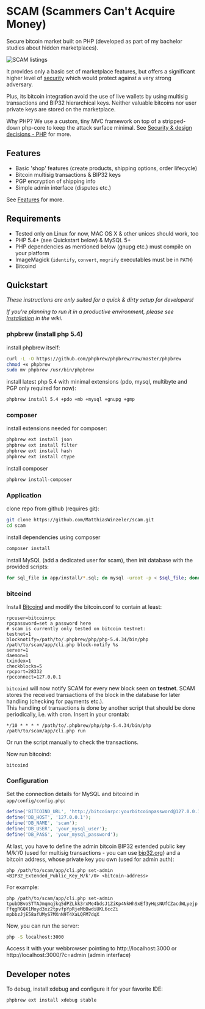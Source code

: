 # SCAM (Scammers Can't Acquire Money)
Secure bitcoin market built on PHP (developed as part of my bachelor studies about hidden marketplaces).

![SCAM listings](https://github.com/MatthiasWinzeler/scam/wiki/images/scam.png)

It provides only a basic set of marketplace features, but offers a significant higher level of [security](https://github.com/MatthiasWinzeler/scam/wiki/Security-&-Design-decisions)
which would protect against a very strong adversary.

Plus, its bitcoin integration avoid the use of live wallets by using multisig transactions and BIP32 hierarchical keys. 
Neither valuable bitcoins nor user private keys are stored on the marketplace. 

Why PHP? We use a custom, tiny MVC framework on top of a stripped-down php-core to keep the attack surface minimal.
See [Security & design decisions - PHP](https://github.com/MatthiasWinzeler/scam/wiki/Security-&-Design-decisions#php) for more.

## Features

* Basic 'shop' features (create products, shipping options, order lifecycle)
* Bitcoin multisig transactions & BIP32 keys
* PGP encryption of shipping info
* Simple admin interface (disputes etc.)

See [Features](https://github.com/MatthiasWinzeler/scam/wiki/Features) for more.

## Requirements

* Tested only on Linux for now, MAC OS X & other unices should work, too
* PHP 5.4+ (see Quickstart below) & MySQL 5+
* PHP dependencies as mentioned below (gnupg etc.) must compile on your platform
* ImageMagick (`identify`, `convert`, `mogrify` executables must be in `PATH`)
* Bitcoind

## Quickstart
*These instructions are only suited for a quick & dirty setup for developers!*

*If you're planning to run it in a productive environment, 
please see [Installation](https://github.com/MatthiasWinzeler/scam/wiki/Installation) in the wiki.*

### phpbrew (install php 5.4)
install phpbrew itself:

```bash
curl -L -O https://github.com/phpbrew/phpbrew/raw/master/phpbrew
chmod +x phpbrew
sudo mv phpbrew /usr/bin/phpbrew
```

install latest php 5.4 with minimal extensions (pdo, mysql, multibyte and PGP only required for now):

```bash
phpbrew install 5.4 +pdo +mb +mysql +gnupg +gmp
```

### composer
install extensions needed for composer:

```bash
phpbrew ext install json
phpbrew ext install filter
phpbrew ext install hash
phpbrew ext install ctype
```

install composer

```bash
phpbrew install-composer
```

### Application
clone repo from github (requires git):

```bash
git clone https://github.com/MatthiasWinzeler/scam.git
cd scam
```

install dependencies using composer

```bash
composer install
```

install MySQL (add a dedicated user for scam), then init database with the provided scripts:

```bash
for sql_file in app/install/*.sql; do mysql -uroot -p < $sql_file; done
```

### bitcoind
Install [Bitcoind](https://bitcoin.org/en/download) and modify the bitcoin.conf to contain at least:
```
rpcuser=bitcoinrpc
rpcpassword=set a password here
# scam is currently only tested on bitcoin testnet:
testnet=1
blocknotify=/path/to/.phpbrew/php/php-5.4.34/bin/php /path/to/scam/app/cli.php block-notify %s
server=1
daemon=1
txindex=1
checkblocks=5
rpcport=28332
rpcconnect=127.0.0.1
```

```bitcoind``` will now notify SCAM for every new block seen on **testnet**. 
SCAM stores the received transactions of the block in the database for later handling (checking for payments etc.).  
This handling of transactions is done by another script that should be done periodically, i.e. with cron. Insert in your crontab:

```*/10 * * * * /path/to/.phpbrew/php/php-5.4.34/bin/php /path/to/scam/app/cli.php run```  

Or run the script manually to check the transactions.

Now run bitcoind:
```
bitcoind
```

### Configuration
Set the connection details for MySQL and bitcoind in `app/config/config.php`:
```php
define('BITCOIND_URL', 'http://bitcoinrpc:yourbitcoinpassword@127.0.0.1:28332');
define('DB_HOST', '127.0.0.1');
define('DB_NAME', 'scam');
define('DB_USER', 'your_mysql_user');
define('DB_PASS', 'your_mysql_password');
```

At last, you have to define the admin bitcoin BIP32 extended public key M/k'/0 (used for multisig transactions - you can use [bip32.org](http://bip32.org/)) and a bitcoin address, whose private key you own (used for admin auth):

`php /path/to/scam/app/cli.php set-admin <BIP32_Extended_Public_Key_M/k'/0> <bitcoin-address>`

For example:

`php /path/to/scam/app/cli.php set-admin tpubDBvoSTTAJmqmqjkq5dPZLkk3rxMe4bdsJ1ZiKp4NkHh9xEf3yHqsNUfCZacdWLyejpFfqgRGQX1Moyd3xz2tpvfpYpRjeMbBwdiUKL6ccZi mpbbzJjE58afUMyS7MXnN9T4XaLQFM7dqX`

Now, you can run the server:

```bash
php -S localhost:3000
```

Access it with your webbrowser pointing to http://localhost:3000 or http://localhost:3000/?c=admin (admin interface)

## Developer notes
To debug, install xdebug and configure it for your favorite IDE:

```bash
phpbrew ext install xdebug stable
```
